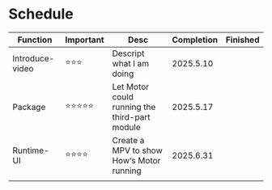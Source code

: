 # Schedule



| Function        | Important | Desc                                          | Completion | Finished |
| --------------- | --------- | --------------------------------------------- | ---------- | -------- |
| Introduce-video | ⭐⭐⭐       | Descript what  I am doing                     | 2025.5.10  |          |
| Package         | ⭐⭐⭐⭐⭐     | Let Motor could running the third-part module | 2025.5.17  |          |
| Runtime-UI      | ⭐⭐⭐⭐      | Create a MPV to show How‘s Motor running      | 2025.6.31  |          |
|                 |           |                                               |            |          |

